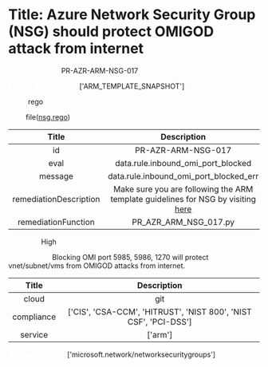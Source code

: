 



# Title: Azure Network Security Group (NSG) should protect OMIGOD attack from internet


***<font color="white">Master Test Id:</font>*** PR-AZR-ARM-NSG-017

***<font color="white">Master Snapshot Id:</font>*** ['ARM_TEMPLATE_SNAPSHOT']

***<font color="white">type:</font>*** rego

***<font color="white">rule:</font>*** file([nsg.rego])  
  
  
  
  

|Title|Description|
| :---: | :---: |
|id|PR-AZR-ARM-NSG-017|
|eval|data.rule.inbound_omi_port_blocked|
|message|data.rule.inbound_omi_port_blocked_err|
|remediationDescription|Make sure you are following the ARM template guidelines for NSG by visiting <a href='https://docs.microsoft.com/en-us/azure/templates/microsoft.network/networksecuritygroups' target='_blank'>here</a>|
|remediationFunction|PR_AZR_ARM_NSG_017.py|


***<font color="white">Severity:</font>*** High

***<font color="white">Description:</font>*** Blocking OMI port 5985, 5986, 1270 will protect vnet/subnet/vms from OMIGOD attacks from internet.  
  
  

|Title|Description|
| :---: | :---: |
|cloud|git|
|compliance|['CIS', 'CSA-CCM', 'HITRUST', 'NIST 800', 'NIST CSF', 'PCI-DSS']|
|service|['arm']|


***<font color="white">Resource Types:</font>*** ['microsoft.network/networksecuritygroups']


[nsg.rego]: https://github.com/prancer-io/prancer-compliance-test/tree/master/azure/iac/nsg.rego

